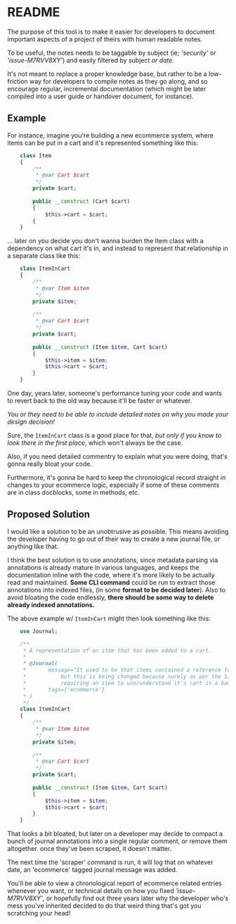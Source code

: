 # README

The purpose of this tool is to make it easier for developers
to document important aspects of a project of theirs with human readable notes.

To be useful, the notes needs to be taggable by subject (ie; _'security'_ or _'issue-M7RVV8XY'_)
and easily filtered by subject _or date_.

It's not meant to replace a proper knowledge base,
but rather to be a low-friction way for developers to compile notes as they go along, and so encourage regular, incremental documentation (which might be later compiled into a user guide or handover document, for instance).

## Example

For instance, imagine you're building a new ecommerce system, where items can be put in a cart and 
it's represented something like this:

```php
    class Item
    {
        /**
         * @var Cart $cart
         */
        private $cart;
        
        public __construct (Cart $cart)
        {
            $this->cart = $cart;
        {
    }
```

... later on you decide you don't wanna burden the Item class with a dependency on what cart it's in,
and instead to represent that relationship in a separate class like this:

```php
    class ItemInCart
    {
        /**
         * @var Item $item
         */
        private $item;
        
        /**
         * @var Cart $cart
         */
        private $cart;
        
        public __construct (Item $item, Cart $cart)
        {
            $this->item = $item;
            $this->cart = $cart;
        }
    }
```

One day, years later, someone's performance tuning your code and wants to revert back to the old way 
because it'll be faster or whatever.

_You or they need to be able to include detailed notes on why you made your design decision!_

Sure, the `ItemInCart` class is a good place for that, _but only if you know to look there in the first place_,
which won't always be the case.

Also, if you need detailed commentry to explain what you were doing, that's gonna really bloat your code.

Furthermore, it's gonna be hard to keep the chronological record straight
in changes to your ecommerce logic, especially if some of these comments are in class docblocks,
some in methods, etc.

## Proposed Solution

I would like a solution to be an unobtrusive as possible. This means avoiding the developer having 
to go out of their way to create a new journal file, or anything like that.

I think the best solution is to use annotations, 
since metadata parsing via annotations is already mature in various languages,
and keeps the documentation inline with the code, where it's more likely to be actually read and maintained.
**Some CLI command** could be run to extract those annotations into indexed files,
(in some **format to be decided later**).
Also to avoid bloating the code endlessly, **there should be some way to delete already indexed annotations.**

The above example w/ `ItemInCart` might then look something like this:

```php
    use Journal;

    /**
     * A representation of an item that has been added to a cart.
     *
     * @Journal(
     *       message="It used to be that items contained a reference to the cart they were in,
     *           but this is being changed because surely as per the Single Responsibility Principle,
     *           requiring an item to use/understand it's cart is a bad idea?"
     *       tags={'ecommerce'}
     * )
     */
    class ItemInCart
    {
        /**
         * @var Item $item
         */
        private $item;
        
        /**
         * @var Cart $cart
         */
        private $cart;
        
        public __construct (Item $item, Cart $cart)
        {
            $this->item = $item;
            $this->cart = $cart;
        }
    }
```

That looks a bit bloated, but later on a developer may decide to compact a bunch of journal annotations
into a single regular comment, or remove them altogether. once they've been scraped, it doesn't matter.

The next time the 'scraper' command is run, it will log that on whatever date, an 'ecommerce' tagged
journal message was added. 

You'll be able to view a chronological report of ecommerce related entries whenever you want,
or technical details on how you fixed _'issue-M7RVV8XY'_, 
or hopefully find out three years later why the developer who's mess you've inherited decided to 
do that weird thing that's got you scratching your head!